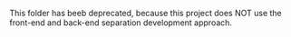 This folder has beeb deprecated, because this project does NOT use the front-end and back-end separation development approach.